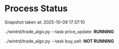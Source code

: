 # Process Status

Snapshot taken at: 2025-10-09 17:37:10

../wintrd/trade_algo.py --task price_update: **RUNNING**

../wintrd/trade_algo.py --task buy_sell: **NOT RUNNING**

